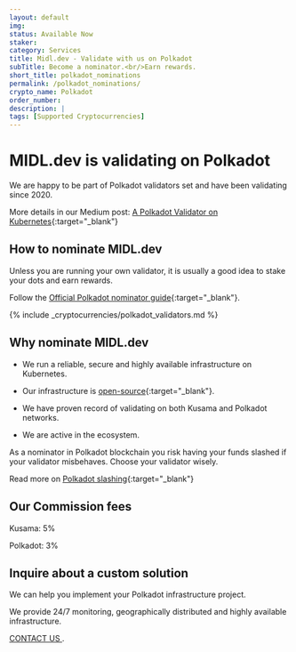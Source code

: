 ```yaml
---
layout: default
img: 
status: Available Now
staker: 
category: Services
title: Midl.dev - Validate with us on Polkadot
subTitle: Become a nominator.<br/>Earn rewards.
short_title: polkadot_nominations
permalink: /polkadot_nominations/
crypto_name: Polkadot
order_number: 
description: | 
tags: [Supported Cryptocurrencies]
---
```


# MIDL.dev is validating on Polkadot

We are happy to be part of Polkadot validators set and have been validating since 2020.

More details in our Medium post: [A Polkadot Validator on Kubernetes](https://medium.com/@midl.dev/a-polkadot-validator-on-kubernetes-3e694cb43841){:target="_blank"}

## How to nominate MIDL.dev

Unless you are running your own validator, it is usually a good idea to stake your dots and earn rewards.

Follow the [Official Polkadot nominator guide](https://wiki.polkadot.network/docs/en/learn-nominator){:target="_blank"}.

{% include _cryptocurrencies/polkadot_validators.md %}

## Why nominate MIDL.dev

* We run a reliable, secure and highly available infrastructure on Kubernetes.

* Our infrastructure is [open-source](https://github.com/midl-dev/polkadot-k8s){:target="_blank"}.

* We have proven record of validating on both Kusama and Polkadot networks.

* We are active in the ecosystem.

As a nominator in Polkadot blockchain you risk having your funds slashed if your validator misbehaves. Choose your validator wisely.

Read more on [Polkadot slashing](https://wiki.polkadot.network/docs/en/learn-staking#slashing){:target="_blank"}

## Our Commission fees

Kusama: 5%

Polkadot: 3%

## Inquire about a custom solution

We can help you implement your Polkadot infrastructure project. 

We provide 24/7 monitoring, geographically distributed and highly available infrastructure. 

<a href="mailto:hello@midl.dev" target="_blank">CONTACT US <i class="fa fa-envelope-o"></i></a>.


